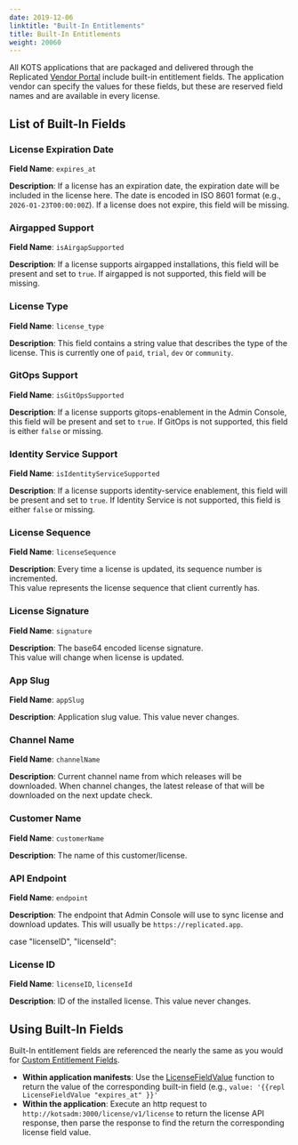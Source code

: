 ```yaml
---
date: 2019-12-06
linktitle: "Built-In Entitlements"
title: Built-In Entitlements
weight: 20060
---
```


All KOTS applications that are packaged and delivered through the Replicated [Vendor Portal](https://vendor.replicated.com) include built-in entitlement fields. 
The application vendor can specify the values for these fields, but these are reserved field names and are available in every license.

## List of Built-In Fields

### License Expiration Date

**Field Name**: `expires_at`

**Description**: If a license has an expiration date, the expiration date will be included in the license here. 
The date is encoded in ISO 8601 format (e.g., `2026-01-23T00:00:00Z`). 
If a license does not expire, this field will be missing.

### Airgapped Support

**Field Name**: `isAirgapSupported`

**Description**: If a license supports airgapped installations, this field will be present and set to `true`. 
If airgapped is not supported, this field will be missing.

### License Type

**Field Name**: `license_type`

**Description**: This field contains a string value that describes the type of the license. 
This is currently one of `paid`, `trial`, `dev` or `community`.

### GitOps Support

**Field Name**: `isGitOpsSupported`

**Description**: If a license supports gitops-enablement in the Admin Console, this field will be present and set to `true`. 
If GitOps is not supported, this field is either `false` or missing.

### Identity Service Support

**Field Name**: `isIdentityServiceSupported`

**Description**: If a license supports identity-service enablement, this field will be present and set to `true`. 
If Identity Service is not supported, this field is either `false` or missing.

### License Sequence

**Field Name**: `licenseSequence`

**Description**: Every time a license is updated, its sequence number is incremented.  
This value represents the license sequence that client currently has.

### License Signature

**Field Name**: `signature`

**Description**: The base64 encoded license signature.  
This value will change when license is updated.

### App Slug

**Field Name**: `appSlug`

**Description**: Application slug value.  This value never changes.

### Channel Name

**Field Name**: `channelName`

**Description**: Current channel name from which releases will be downloaded.
When channel changes, the latest release of that will be downloaded on the next update check.

### Customer Name

**Field Name**: `customerName`

**Description**: The name of this customer/license.

### API Endpoint

**Field Name**: `endpoint`

**Description**: The endpoint that Admin Console will use to sync license and download updates.
This will usually be `https://replicated.app`.

case "licenseID", "licenseId":
### License ID

**Field Name**: `licenseID`, `licenseId`

**Description**: ID of the installed license.  This value never changes.

## Using Built-In Fields

Built-In entitlement fields are referenced the nearly the same as you would for [Custom Entitlement Fields](/vendor/entitlements/custom-entitlements).  

* **Within application manifests**: Use the [LicenseFieldValue](/reference/template-functions/license-context) function to return the value of the corresponding built-in field (e.g., `value: '{{repl LicenseFieldValue "expires_at" }}'`
* **Within the application**: Execute an http request to `http://kotsadm:3000/license/v1/license` to return the license API response, then parse the response to find the return the corresponding license field value.
